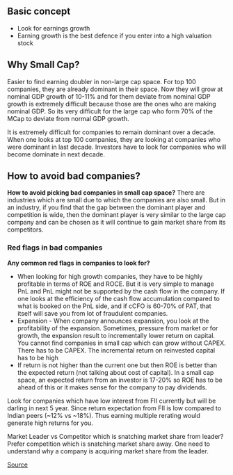 
## Basic concept
- Look for earnings growth
- Earning growth is the best defence if you enter into a high valuation stock

## Why Small Cap?
Easier to find earning doubler in non-large cap space. For top 100 companies, they are already dominant in their space. Now they will grow at nominal GDP growth of 10-11% and for them deviate from nominal GDP growth is extremely difficult because those are the ones who are making nominal GDP. So its very difficult for the large cap who form 70% of the MCap to deviate from normal GDP growth. 

It is extremely difficult for companies to remain dominant over a decade. When one looks at top 100 companies, they are looking at companies who were dominant in last decade. Investors have to look for companies who will become dominate in next decade.  

## How to avoid bad companies?
**How to avoid picking bad companies in small cap space?**
There are industries which are small due to which the companies are also small. But in an industry, if you find that the gap between the dominant player and competition is wide, then the dominant player is very similar to the large cap company and can be chosen as it will continue to gain market share from its competitors.

### Red flags in bad companies
**Any common red flags in companies to look for?**
- When looking for high growth companies, they have to be highly profitable in terms of ROE and ROCE. But it is very simple to manage PnL and PnL might not be supported by the cash flow in the company. If one looks at the efficiency of the cash flow accumulation compared to what is booked on the PnL side, and if cCFO is 60-70% of PAT, that itself will save you from lot of fraudulent companies. 
- Expansion - When company announces expansion, you look at the profitability of the expansion. Sometimes, pressure from market or for growth, the expansion result to incrementally lower return on capital. You cannot find companies in small cap which can grow without CAPEX. There has to be CAPEX. The incremental return on reinvested capital has to be high
-  If return is not higher than the current one but then ROE is better than the expected return (not talking about cost of capital). In a small cap space, an expected return from an investor is 17-20% so ROE has to be ahead of this or it makes sense for the company to pay dividends.  

Look for companies which have low interest from FII currently but will be darling in next 5 year. Since return expectation from FII is low compared to Indian peers (~12% vs ~18%). Thus earning multiple rerating would generate high returns for you. 

Market Leader vs Competitor which is snatching market share from leader?
Prefer competition which is snatching market share away. One need to understand why a company is acquiring market share from the leader. 


[Source](https://www.youtube.com/watch?edufilter=NULL&t=58s&ab_channel=BloombergQuint&v=tJy1veLrzpg)
<!--stackedit_data:
eyJoaXN0b3J5IjpbLTE1MzAwNzQ1MTgsLTIwMDE4MjUxMzEsLT
EzNjYyODM2MSwtMTY4OTYzOTQ1NiwtODI1NTk0MTU2LC02OTEw
MzMyMTYsLTEyNjUwNDIxMzMsNDM1MDI4NTIxLC0xMjUzNjAwNT
Q3LDE0NTgxODAyMDZdfQ==
-->
